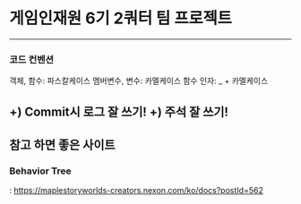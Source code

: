# 게임인재원 6기 2쿼터 팀 프로젝트
---------------------------------------------
### 코드 컨벤션
객체, 함수: 파스칼케이스
멤버변수, 변수: 카멜케이스
함수 인자: _ + 카멜케이스

+) Commit시 로그 잘 쓰기!
+) 주석 잘 쓰기!
---------------------------------------------
## 참고 하면 좋은 사이트

### Behavior Tree
  : https://maplestoryworlds-creators.nexon.com/ko/docs?postId=562
